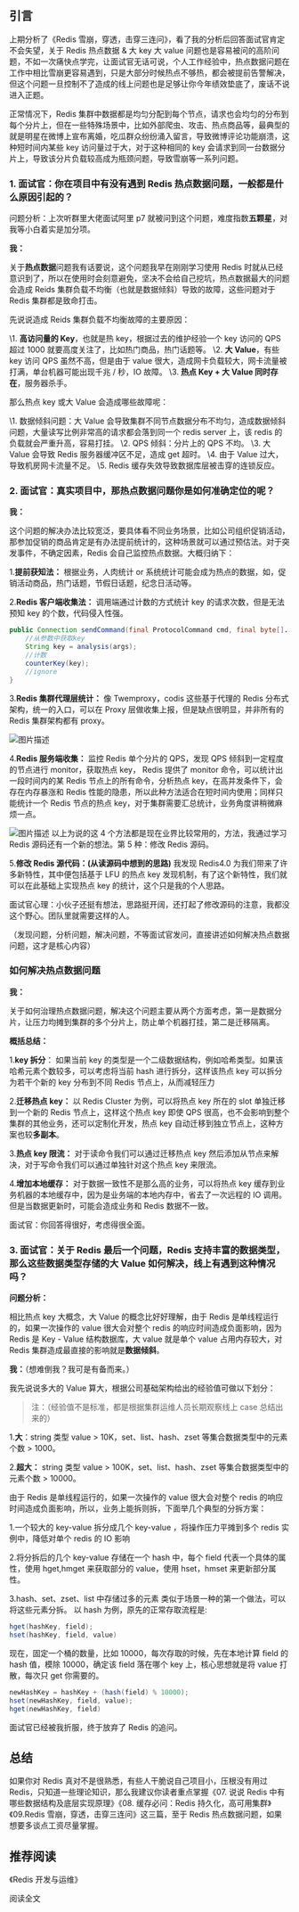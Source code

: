 ## 引言

上期分析了《Redis 雪崩，穿透，击穿三连问》，看了我的分析后回答面试官肯定不会失望，关于 Redis 热点数据 & 大 key 大 value 问题也是容易被问的高阶问题，不如一次痛快点学完，让面试官无话可说，个人工作经验中，热点数据问题在工作中相比雪崩更容易遇到，只是大部分时候热点不够热，都会被提前告警解决，但这个问题一旦控制不了造成的线上问题也是足够让你今年绩效垫底了，废话不说进入正题。

正常情况下，Redis 集群中数据都是均匀分配到每个节点，请求也会均匀的分布到每个分片上，但在一些特殊场景中，比如外部爬虫、攻击、热点商品等，最典型的就是明星在微博上宣布离婚，吃瓜群众纷纷涌入留言，导致微博评论功能崩溃，这种短时间内某些 key 访问量过于大，对于这种相同的 key 会请求到同一台数据分片上，导致该分片负载较高成为瓶颈问题，导致雪崩等一系列问题。



###  

### 1. 面试官：你在项目中有没有遇到 Redis 热点数据问题，一般都是什么原因引起的？

问题分析：上次听群里大佬面试阿里 p7 就被问到这个问题，难度指数**五颗星**，对我等小白着实是加分项。

**我：**

关于**热点数据**问题我有话要说，这个问题我早在刚刚学习使用 Redis 时就从已经意识到了，所以在使用时会刻意避免，坚决不会给自己挖坑，热点数据最大的问题会造成 Reids 集群负载不均衡（也就是数据倾斜）导致的故障，这些问题对于 Redis 集群都是致命打击。

先说说造成 Reids 集群负载不均衡故障的主要原因：

\1. **高访问量的 Key**，也就是热 key，根据过去的维护经验一个 key 访问的 QPS 超过 1000 就要高度关注了，比如热门商品，热门话题等。
\2. **大 Value**，有些 key 访问 QPS 虽然不高，但是由于 value 很大，造成网卡负载较大，网卡流量被打满，单台机器可能出现千兆 / 秒，IO 故障。
\3. **热点 Key + 大 Value 同时存在**，服务器杀手。

那么热点 key 或大 Value 会造成哪些故障呢：

\1. 数据倾斜问题：大 Value 会导致集群不同节点数据分布不均匀，造成数据倾斜问题，大量读写比例非常高的请求都会落到同一个 redis server 上，该 redis 的负载就会严重升高，容易打挂。
\2. QPS 倾斜：分片上的 QPS 不均。
\3. 大 Value 会导致 Redis 服务器缓冲区不足，造成 get 超时。
\4. 由于 Value 过大，导致机房网卡流量不足。
\5. Redis 缓存失效导致数据库层被击穿的连锁反应。



###  

### 2. 面试官：真实项目中，那热点数据问题你是如何准确定位的呢？

**我：**

这个问题的解决办法比较宽泛，要具体看不同业务场景，比如公司组织促销活动，那参加促销的商品肯定是有办法提前统计的，这种场景就可以通过预估法。对于突发事件，不确定因素，Redis 会自己监控热点数据。大概归纳下：

 

1.**提前获知法：**
根据业务，人肉统计 or 系统统计可能会成为热点的数据，如，促销活动商品，热门话题，节假日话题，纪念日活动等。

 

2.**Redis 客户端收集法：**
调用端通过计数的方式统计 key 的请求次数，但是无法预知 key 的个数，代码侵入性强。

```java
public Connection sendCommand(final ProtocolCommand cmd, final byte[]... args) {
    //从参数中获取key
    String key = analysis(args);
    //计数
    counterKey(key);
    //ignore
}
```

 

3.**Redis 集群代理层统计：**
像 Twemproxy，codis 这些基于代理的 Redis 分布式架构，统一的入口，可以在 Proxy 层做收集上报，但是缺点很明显，并非所有的 Redis 集群架构都有 proxy。

![图片描述](pic/aHR0cHM6Ly9pbWcxLnN5Y2RuLmltb29jLmNvbS81ZTIxMjNjNzAwMDEyZjc4MTI5NDEwMDQucG5n)

 

4.**Redis 服务端收集：**
监控 Redis 单个分片的 QPS，发现 QPS 倾斜到一定程度的节点进行 monitor，获取热点 key， Redis 提供了 monitor 命令，可以统计出一段时间内的某 Redis 节点上的所有命令，分析热点 key，在高并发条件下，会存在内存暴涨和 Redis 性能的隐患，所以此种方法适合在短时间内使用；同样只能统计一个 Redis 节点的热点 key，对于集群需要汇总统计，业务角度讲稍微麻烦一点。

![图片描述](pic/aHR0cHM6Ly9pbWcxLnN5Y2RuLmltb29jLmNvbS81ZTIxMjNkOTAwMDFlYzE0MTM0ODEwMjAucG5n)
以上为说的这 4 个方法都是现在业界比较常用的，方法，我通过学习 Redis 源码还有一个新的想法。第 5 种：修改 Redis 源码。

 

5.**修改 Redis 源代码：(从读源码中想到的思路)**
我发现 Redis4.0 为我们带来了许多新特性，其中便包括基于 LFU 的热点 key 发现机制，有了这个新特性，我们就可以在此基础上实现热点 key 的统计，这个只是我的个人思路。

面试官心理：小伙子还挺有想法，思路挺开阔，还打起了修改源码的注意，我都没这个野心。团队里就需要这样的人。

（发现问题，分析问题，解决问题，不等面试官发问，直接讲述如何解决热点数据问题，这才是核心内容）



###  

### 如何解决热点数据问题

**我：**

关于如何治理热点数据问题，解决这个问题主要从两个方面考虑，第一是数据分片，让压力均摊到集群的多个分片上，防止单个机器打挂，第二是迁移隔离。

**概括总结：**

1.**key 拆分**：
如果当前 key 的类型是一个二级数据结构，例如哈希类型。如果该哈希元素个数较多，可以考虑将当前 hash 进行拆分，这样该热点 key 可以拆分为若干个新的 key 分布到不同 Redis 节点上，从而减轻压力

2.**迁移热点 key：**
以 Redis Cluster 为例，可以将热点 key 所在的 slot 单独迁移到一个新的 Redis 节点上，这样这个热点 key 即使 QPS 很高，也不会影响到整个集群的其他业务，还可以定制化开发，热点 key 自动迁移到独立节点上，这种方案也较**多副本**。

3.**热点 key 限流：**
对于读命令我们可以通过迁移热点 key 然后添加从节点来解决，对于写命令我们可以通过单独针对这个热点 key 来限流。

4.**增加本地缓存：**
对于数据一致性不是那么高的业务，可以将热点 key 缓存到业务机器的本地缓存中，因为是业务端的本地内存中，省去了一次远程的 IO 调用。但是当数据更新时，可能会造成业务和 Redis 数据不一致。

面试官：你回答得很好，考虑得很全面。



###  

### 3. 面试官：关于 Redis 最后一个问题，Redis 支持丰富的数据类型，那么这些数据类型存储的大 Value 如何解决，线上有遇到这种情况吗？

**问题分析：**

相比热点 key 大概念，大 Value 的概念比好好理解，由于 Redis 是单线程运行的，如果一次操作的 value 很大会对整个 redis 的响应时间造成负面影响，因为 Redis 是 Key - Value 结构数据库，大 value 就是单个 value 占用内存较大，对 Redis 集群造成最直接的影响就是**数据倾斜**。

**我：**（想难倒我？我可是有备而来。）

我先说说多大的 Value 算大，根据公司基础架构给出的经验值可做以下划分：

> 注：（经验值不是标准，都是根据集群运维人员长期观察线上 case 总结出来的）

1.**大**：string 类型 value > 10K，set、list、hash、zset 等集合数据类型中的元素个数 > 1000。

2.**超大：** string 类型 value > 100K，set、list、hash、zset 等集合数据类型中的元素个数 > 10000。

由于 Redis 是单线程运行的，如果一次操作的 value 很大会对整个 redis 的响应时间造成负面影响，所以，业务上能拆则拆，下面举几个典型的分拆方案：

1.一个较大的 key-value 拆分成几个 key-value ，将操作压力平摊到多个 redis 实例中，降低对单个 redis 的 IO 影响

2.将分拆后的几个 key-value 存储在一个 hash 中，每个 field 代表一个具体的属性，使用 hget,hmget 来获取部分的 value，使用 hset，hmset 来更新部分属性。

3.hash、set、zset、list 中存储过多的元素
类似于场景一种的第一个做法，可以将这些元素分拆。
以 hash 为例，原先的正常存取流程是:

```java
hget(hashKey, field); 
hset(hashKey, field, value)
```

现在，固定一个桶的数量，比如 10000，每次存取的时候，先在本地计算 field 的 hash 值，模除 10000，确定该 field 落在哪个 key 上，核心思想就是将 value 打散，每次只 get 你需要的。

```java
newHashKey = hashKey + (hash(field) % 10000); 
hset(newHashKey, field, value); 
hget(newHashKey, field)
```

面试官已经被我折服，终于放弃了 Redis 的追问。



##  

## 总结

如果你对 Redis 真对不是很熟悉，有些人干脆说自己项目小，压根没有用过 Redis，只知道一些理论知识，那么我建议你读者重点掌握《07. 说说 Redis 中有哪些数据结构及底层实现原理》《08. 缓存必问：Redis 持久化，高可用集群》《09.Redis 雪崩，穿透，击穿三连问》这三篇，至于 Redis 热点数据问题，如果想要多谈点工资尽量掌握。



##  

## 推荐阅读

《Redis 开发与运维》

 

阅读全文